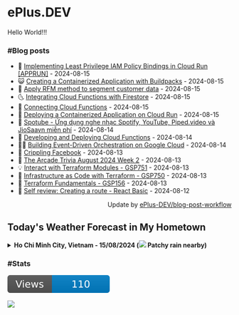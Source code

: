 # ePlus.DEV

Hello World!!!

### #Blog posts

- 🧰 [Implementing Least Privilege IAM Policy Bindings in Cloud Run [APPRUN]](https://eplus.dev/implementing-least-privilege-iam-policy-bindings-in-cloud-run-apprun) - 2024-08-15 
- 😺 [Creating a Containerized Application with Buildpacks](https://eplus.dev/creating-a-containerized-application-with-buildpacks) - 2024-08-15 
- 🗽 [Apply RFM method to segment customer data](https://eplus.dev/apply-rfm-method-to-segment-customer-data) - 2024-08-15 
- 🌜 [Integrating Cloud Functions with Firestore](https://eplus.dev/integrating-cloud-functions-with-firestore) - 2024-08-15 
- 📝 [Connecting Cloud Functions](https://eplus.dev/connecting-cloud-functions) - 2024-08-15 
- 🚀 [Deploying a Containerized Application on Cloud Run](https://eplus.dev/deploying-a-containerized-application-on-cloud-run) - 2024-08-15 
- 💼 [Spotube - Ứng dụng nghe nhạc Spotify, YouTube, Piped.video và JioSaavn miễn phí](https://eplus.dev/spotube-ung-dung-nghe-nhac-spotify-youtube-pipedvideo-va-jiosaavn-mien-phi) - 2024-08-14 
- 🦣 [Developing and Deploying Cloud Functions](https://eplus.dev/developing-and-deploying-cloud-functions) - 2024-08-14 
- 👨‍🏫 [Building Event-Driven Orchestration on Google Cloud](https://eplus.dev/building-event-driven-orchestration-on-google-cloud) - 2024-08-14 
- 🔭 [Crippling Facebook](https://eplus.dev/crippling-facebook) - 2024-08-13 
- 🤡 [The Arcade Trivia August 2024 Week 2](https://eplus.dev/the-arcade-trivia-august-2024-week-2) - 2024-08-13 
- 💡 [Interact with Terraform Modules - GSP751](https://eplus.dev/interact-with-terraform-modules-gsp751) - 2024-08-13 
- 🦣 [Infrastructure as Code with Terraform - GSP750](https://eplus.dev/infrastructure-as-code-with-terraform-gsp750) - 2024-08-13 
- 💪 [Terraform Fundamentals - GSP156](https://eplus.dev/terraform-fundamentals-gsp156) - 2024-08-13 
- 🤡 [Self review: Creating a route - React Basic](https://eplus.dev/self-review-creating-a-route-react-basic) - 2024-08-12 


<div align="right">
    Update by <a target="_blank" href="https://github.com/ePlus-DEV/blog-post-workflow">ePlus-DEV/blog-post-workflow</a>
</div>


## Today's Weather Forecast in My Hometown



<details>
    <summary><b>Ho Chi Minh City, Vietnam - 15/08/2024 (<img src="https://cdn.weatherapi.com/weather/64x64/day/176.png" width="25" /> Patchy rain nearby)</b>
    </summary>

    
<table>
    <tr>
        <th>Hour</th>
        <td>00:00</td><td>01:00</td><td>02:00</td><td>03:00</td><td>04:00</td><td>05:00</td><td>06:00</td><td>07:00</td><td>08:00</td><td>09:00</td><td>10:00</td><td>11:00</td><td>12:00</td><td>13:00</td><td>14:00</td><td>15:00</td><td>16:00</td><td>17:00</td><td>18:00</td><td>19:00</td><td>20:00</td><td>21:00</td><td>22:00</td><td>23:00</td>
    </tr>
    <tr>
        <th>Weather</th>
        <td><img src="https://cdn.weatherapi.com/weather/64x64/night/116.png"></img></td><td><img src="https://cdn.weatherapi.com/weather/64x64/night/116.png"></img></td><td><img src="https://cdn.weatherapi.com/weather/64x64/night/353.png"></img></td><td><img src="https://cdn.weatherapi.com/weather/64x64/night/113.png"></img></td><td><img src="https://cdn.weatherapi.com/weather/64x64/night/113.png"></img></td><td><img src="https://cdn.weatherapi.com/weather/64x64/night/116.png"></img></td><td><img src="https://cdn.weatherapi.com/weather/64x64/day/116.png"></img></td><td><img src="https://cdn.weatherapi.com/weather/64x64/day/116.png"></img></td><td><img src="https://cdn.weatherapi.com/weather/64x64/day/116.png"></img></td><td><img src="https://cdn.weatherapi.com/weather/64x64/day/176.png"></img></td><td><img src="https://cdn.weatherapi.com/weather/64x64/day/176.png"></img></td><td><img src="https://cdn.weatherapi.com/weather/64x64/day/176.png"></img></td><td><img src="https://cdn.weatherapi.com/weather/64x64/day/176.png"></img></td><td><img src="https://cdn.weatherapi.com/weather/64x64/day/176.png"></img></td><td><img src="https://cdn.weatherapi.com/weather/64x64/day/116.png"></img></td><td><img src="https://cdn.weatherapi.com/weather/64x64/day/176.png"></img></td><td><img src="https://cdn.weatherapi.com/weather/64x64/day/176.png"></img></td><td><img src="https://cdn.weatherapi.com/weather/64x64/day/116.png"></img></td><td><img src="https://cdn.weatherapi.com/weather/64x64/day/116.png"></img></td><td><img src="https://cdn.weatherapi.com/weather/64x64/night/176.png"></img></td><td><img src="https://cdn.weatherapi.com/weather/64x64/night/176.png"></img></td><td><img src="https://cdn.weatherapi.com/weather/64x64/night/119.png"></img></td><td><img src="https://cdn.weatherapi.com/weather/64x64/night/176.png"></img></td><td><img src="https://cdn.weatherapi.com/weather/64x64/night/116.png"></img></td>
    </tr>
    <tr>
        <th>Condition</th>
        <td width="200px">Partly Cloudy </td><td width="200px">Partly Cloudy </td><td width="200px">Light rain shower</td><td width="200px">Clear </td><td width="200px">Clear </td><td width="200px">Partly Cloudy </td><td width="200px">Partly Cloudy </td><td width="200px">Partly Cloudy </td><td width="200px">Partly Cloudy </td><td width="200px">Patchy rain nearby</td><td width="200px">Patchy rain nearby</td><td width="200px">Patchy rain nearby</td><td width="200px">Patchy rain nearby</td><td width="200px">Patchy rain nearby</td><td width="200px">Partly cloudy</td><td width="200px">Patchy rain nearby</td><td width="200px">Patchy rain nearby</td><td width="200px">Partly Cloudy </td><td width="200px">Partly Cloudy </td><td width="200px">Patchy rain nearby</td><td width="200px">Patchy rain nearby</td><td width="200px">Cloudy </td><td width="200px">Patchy rain nearby</td><td width="200px">Partly Cloudy </td>
    </tr>
    <tr>
        <th>Temperature</th>
        <td>26.6 °C</td><td>26.4 °C</td><td>26.1 °C</td><td>26 °C</td><td>26 °C</td><td>25.8 °C</td><td>25.9 °C</td><td>27 °C</td><td>28.5 °C</td><td>30 °C</td><td>31.6 °C</td><td>32.6 °C</td><td>33.4 °C</td><td>32.8 °C</td><td>36 °C</td><td>31.6 °C</td><td>31.3 °C</td><td>30.9 °C</td><td>29.9 °C</td><td>29.3 °C</td><td>28.8 °C</td><td>28.4 °C</td><td>28.1 °C</td><td>27.8 °C</td>
    </tr>
    <tr>
        <th>Wind</th>
        <td>8.3 kph</td><td>6.8 kph</td><td>5.4 kph</td><td>4 kph</td><td>4.7 kph</td><td>4.7 kph</td><td>5 kph</td><td>5.8 kph</td><td>8.3 kph</td><td>9.4 kph</td><td>11.5 kph</td><td>11.9 kph</td><td>12.6 kph</td><td>11.9 kph</td><td>16.9 kph</td><td>10.4 kph</td><td>12.6 kph</td><td>11.9 kph</td><td>10.1 kph</td><td>9.7 kph</td><td>9.7 kph</td><td>9.4 kph</td><td>9.4 kph</td><td>10.1 kph</td>
    </tr>
</table>


<div align="right">
    Updated at: 2024-08-15T07:47:39Z - by <a target="_blank"
        href="https://github.com/ePlus-DEV/weather-forecast">ePlus-DEV/weather-forecast</a>
</div>
</details>


### #Stats

[![Image of counter](https://github.com/ePlus-DEV/view-counter/blob/main/svg/685088620/badge.svg)](https://github.com/ePlus-DEV/view-counter/blob/main/readme/685088620/week.md)

![](https://komarev.com/ghpvc/?username=ePlus-DEV&style=for-the-badge)
